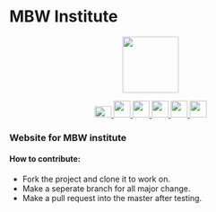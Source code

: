 # MBW Institute

<p align="center">
  <img width="100" height="100" src="https://github.com/institutembw/utility/blob/master/img/mbw.jpeg">
</p>
<p align="center">
  <a href="https://www.youtube.com/channel/UCBbPm92-aoWkj5_Wo57XV9Q"> 
    <img width="30" height="20" src="https://github.com/institutembw/utility/blob/master/img/yt.png">
  </a>
  <a href="https://twitter.com/institutembw/"> 
    <img width="30" height="30" src="https://github.com/institutembw/utility/blob/master/img/t.png">
  </a>
  <a href="https://www.linkedin.com/company/institutembw/"> 
    <img width="30" height="30" src="https://github.com/institutembw/utility/blob/master/img/linkedin.jpeg">
  </a>
  <a href="https://www.instagram.com/institutembw/"> 
    <img width="30" height="30" src="https://github.com/institutembw/utility/blob/master/img/insta.png">
  </a>
  <a href="https://www.facebook.com/institutembw/"> 
    <img width="30" height="30" src="https://github.com/institutembw/utility/blob/master/img/fb.png">
  </a>
  <a href="https://t.me/institutembw"> 
    <img width="30" height="30" src="https://github.com/institutembw/utility/blob/master/img/telegram.png">
  </a>
</p>

### Website for MBW institute

#### How to contribute:

- Fork the project and clone it to work on.
- Make a seperate branch for all major change. 
- Make a pull request into the master after testing.
